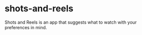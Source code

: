 # shots-and-reels
Shots and Reels is an app that suggests what to watch with your preferences in mind.
